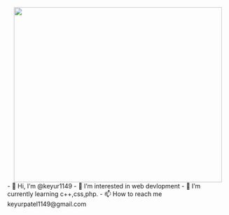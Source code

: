 <div style="display:flex;justify-content: center;align-item:center;">
<img src="https://tndigitalseva.in/assets/web/img/login-page.gif" width="475px" height="400px" >
</div>
- 👋 Hi, I’m @keyur1149
- 👀 I’m interested in web devlopment
- 🌱 I’m currently learning c++,css,php.
- 📫 How to reach me keyurpatel1149@gmail.com

<!---
keyur1149/keyur1149 is a ✨ special ✨ repository because its `README.md` (this file) appears on your GitHub profile.
You can click the Preview link to take a look at your changes.
--->

